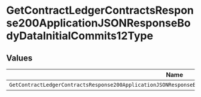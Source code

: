 # GetContractLedgerContractsResponse200ApplicationJSONResponseBodyDataInitialCommits12Type


## Values

| Name                                                                                                           | Value                                                                                                          |
| -------------------------------------------------------------------------------------------------------------- | -------------------------------------------------------------------------------------------------------------- |
| `GetContractLedgerContractsResponse200ApplicationJSONResponseBodyDataInitialCommits12TypePostpaidCommitManual` | POSTPAID_COMMIT_MANUAL                                                                                         |